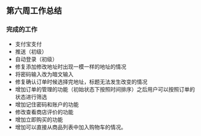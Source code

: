 ## 第六周工作总结
### 完成的工作
- 支付宝支付
- 推送（初级）
- 自动登录（初级）
- 修复添加修改地址时出现一模一样的地址的情况
- 将密码输入改为暗文输入
- 修复确认订单时候选择完地址，标题无法发生改变的情况
- 增加订单的管理的功能（初始状态下按照时间排序）之后用户可以按照订单的状态进行筛选
- 增加记住密码和账户的功能
- 修改查看商店评价的功能
- 增加立即购买的功能
- 增加可以直接从商品列表中加入购物车的情况。